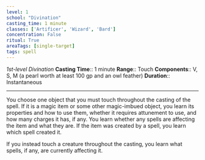 ```yaml
---
level: 1
school: "Divination"
casting_time: 1 minute
classes: ['Artificer', 'Wizard', 'Bard']
concentration: False
ritual: True
areaTags: [single-target]
tags: spell
---
```


_1st-level Divination_
**Casting Time**:: 1 minute
**Range**:: Touch
**Components**:: V, S, M (a pearl worth at least 100 gp and an owl feather)
**Duration**:: Instantaneous

---

You choose one object that you must touch throughout the casting of the spell. If it is a magic item or some other magic-imbued object, you learn its properties and how to use them, whether it requires attunement to use, and how many charges it has, if any. You learn whether any spells are affecting the item and what they are. If the item was created by a spell, you learn which spell created it.

If you instead touch a creature throughout the casting, you learn what spells, if any, are currently affecting it.



